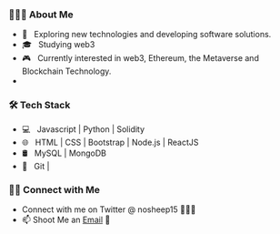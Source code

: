 
<h3> 👨🏻‍💻 About Me </h3>

- 🤔 &nbsp; Exploring new technologies and developing software solutions.
- 🎓 &nbsp; Studying web3
- 🎮 &nbsp; Currently interested in web3, Ethereum, the Metaverse and Blockchain Technology.
-  

<h3>🛠 Tech Stack</h3>

- 💻 &nbsp; Javascript | Python | Solidity
- 🌐 &nbsp; HTML | CSS | Bootstrap | Node.js | ReactJS
- 🛢 &nbsp; MySQL | MongoDB
- 🔧 &nbsp; Git | 



### 🤝🏻 Connect with Me 

 - Connect with me on Twitter @ nosheep15 👨🏻‍💻
 - 📫 Shoot Me an [Email](mailto:nosheep@writeme.com) 💌
 




<!---
nosheep15/nosheep15 is a ✨ special ✨ repository because its `README.md` (this file) appears on your GitHub profile.
You can click the Preview link to take a look at your changes.
--->
